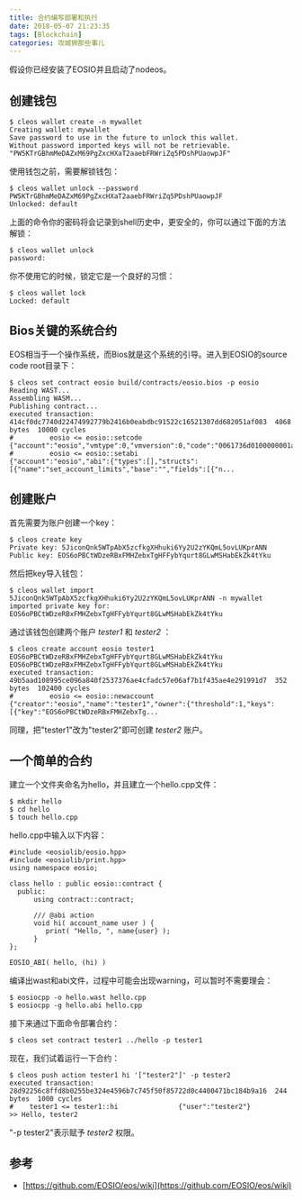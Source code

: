 ```yaml
---
title: 合约编写部署和执行
date: 2018-05-07 21:23:35
tags: [Blockchain]
categories: 攻城狮那些事儿
---
```


假设你已经安装了EOSIO并且启动了nodeos。

## 创建钱包
```
$ cleos wallet create -n mywallet
Creating wallet: mywallet
Save password to use in the future to unlock this wallet.
Without password imported keys will not be retrievable.
"PW5KTrGBhmMeDAZxM69PgZxcHXaT2aaebFRWriZq5PDshPUaowpJF"
```
<!--more-->
使用钱包之前，需要解锁钱包：
```
$ cleos wallet unlock --password PW5KTrGBhmMeDAZxM69PgZxcHXaT2aaebFRWriZq5PDshPUaowpJF
Unlocked: default
```
上面的命令你的密码将会记录到shell历史中，更安全的，你可以通过下面的方法解锁：
```
$ cleos wallet unlock
password:
```
你不使用它的时候，锁定它是一个良好的习惯：
```
$ cleos wallet lock
Locked: default
```

## Bios关键的系统合约
EOS相当于一个操作系统，而Bios就是这个系统的引导。进入到EOSIO的source code root目录下：
```
$ cleos set contract eosio build/contracts/eosio.bios -p eosio
Reading WAST...
Assembling WASM...
Publishing contract...
executed transaction: 414cf0dc7740d22474992779b2416b0eabdbc91522c16521307dd682051af083  4068 bytes  10000 cycles
#         eosio <= eosio::setcode               {"account":"eosio","vmtype":0,"vmversion":0,"code":"0061736d0100000001ab011960037f7e7f0060057f7e7e7e...
#         eosio <= eosio::setabi                {"account":"eosio","abi":{"types":[],"structs":[{"name":"set_account_limits","base":"","fields":[{"n...
```

## 创建账户
首先需要为账户创建一个key：
```
$ cleos create key
Private key: 5JiconQnk5WTpAbX5zcfkgXHhuki6Yy2U2zYKQmL5ovLUKprANN
Public key: EOS6oPBCtWDzeRBxFMHZebxTgHFFybYqurt8GLwMSHabEkZk4tYku
```
然后把key导入钱包：
```
$ cleos wallet import 5JiconQnk5WTpAbX5zcfkgXHhuki6Yy2U2zYKQmL5ovLUKprANN -n mywallet
imported private key for: EOS6oPBCtWDzeRBxFMHZebxTgHFFybYqurt8GLwMSHabEkZk4tYku
```
通过该钱包创建两个账户 *tester1* 和 *tester2* ：
```
$ cleos create account eosio tester1 EOS6oPBCtWDzeRBxFMHZebxTgHFFybYqurt8GLwMSHabEkZk4tYku EOS6oPBCtWDzeRBxFMHZebxTgHFFybYqurt8GLwMSHabEkZk4tYku
executed transaction: 49b5aad108995ce096a840f2537376ae4cfadc57e06af7b1f435ae4e291991d7  352 bytes  102400 cycles
#         eosio <= eosio::newaccount            {"creator":"eosio","name":"tester1","owner":{"threshold":1,"keys":[{"key":"EOS6oPBCtWDzeRBxFMHZebxTg...
```
同理，把"tester1"改为"tester2"即可创建 *tester2* 账户。

## 一个简单的合约
建立一个文件夹命名为hello，并且建立一个hello.cpp文件：
```
$ mkdir hello
$ cd hello
$ touch hello.cpp
```
hello.cpp中输入以下内容：
```
#include <eosiolib/eosio.hpp>
#include <eosiolib/print.hpp>
using namespace eosio;

class hello : public eosio::contract {
  public:
      using contract::contract;

      /// @abi action
      void hi( account_name user ) {
         print( "Hello, ", name{user} );
      }
};

EOSIO_ABI( hello, (hi) )
```
编译出wast和abi文件，过程中可能会出现warning，可以暂时不需要理会：
```
$ eosiocpp -o hello.wast hello.cpp
$ eosiocpp -g hello.abi hello.cpp
```
接下来通过下面命令部署合约：
```
$ cleos set contract tester1 ../hello -p tester1
```
现在，我们试着运行一下合约：
```
$ cleos push action tester1 hi '["tester2"]' -p tester2
executed transaction: 28d92256c8ffd8b0255be324e4596b7c745f50f85722d0c4400471bc184b9a16  244 bytes  1000 cycles
#    tester1 <= tester1::hi               {"user":"tester2"}
>> Hello, tester2
```
"-p tester2"表示赋予 *tester2* 权限。

## 参考
- [https://github.com/EOSIO/eos/wiki](https://github.com/EOSIO/eos/wiki)
